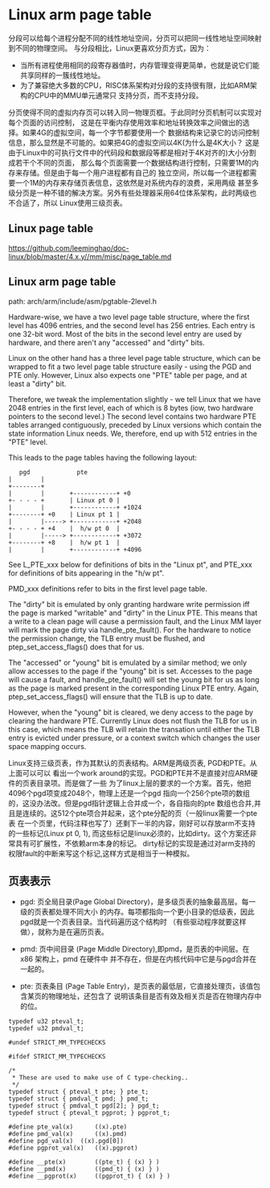 Linux arm page table
========================================

分段可以给每个进程分配不同的线性地址空间，分页可以把同一线性地址空间映射到不同的物理空间。
与分段相比，Linux更喜欢分页方式，因为：

* 当所有进程使用相同的段寄存器值时，内存管理变得更简单，也就是说它们能共享同样的一簇线性地址。
* 为了兼容绝大多数的CPU，RISC体系架构对分段的支持很有限，比如ARM架构的CPU中的MMU单元通常只
  支持分页，而不支持分段。

分页使得不同的虚拟内存页可以转入同一物理页框。于此同时分页机制可以实现对每个页面的访问控制，
这是在平衡内存使用效率和地址转换效率之间做出的选择。如果4G的虚拟空间，每一个字节都要使用一个
数据结构来记录它的访问控制信息，那么显然是不可能的。如果把4G的虚拟空间以4K(为什么是4K大小？
这是由于Linux中的可执行文件中的代码段和数据段等都是相对于4K对齐的)大小分割成若干个不同的页面，
那么每个页面需要一个数据结构进行控制，只需要1M的内存来存储。但是由于每一个用户进程都有自己的
独立空间，所以每一个进程都需要一个1M的内存来存储页表信息，这依然是对系统内存的浪费，采用两级
甚至多级分页是一种不错的解决方案。另外有些处理器采用64位体系架构，此时两级也不合适了，所以
Linux使用三级页表。

Linux page table
----------------------------------------

https://github.com/leeminghao/doc-linux/blob/master/4.x.y//mm/misc/page_table.md

Linux arm page table
----------------------------------------

path: arch/arm/include/asm/pgtable-2level.h

Hardware-wise, we have a two level page table structure, where the first
level has 4096 entries, and the second level has 256 entries.  Each entry
is one 32-bit word.  Most of the bits in the second level entry are used
by hardware, and there aren't any "accessed" and "dirty" bits.

Linux on the other hand has a three level page table structure, which can
be wrapped to fit a two level page table structure easily - using the PGD
and PTE only.  However, Linux also expects one "PTE" table per page, and
at least a "dirty" bit.

Therefore, we tweak the implementation slightly - we tell Linux that we
have 2048 entries in the first level, each of which is 8 bytes (iow, two
hardware pointers to the second level.)  The second level contains two
hardware PTE tables arranged contiguously, preceded by Linux versions
which contain the state information Linux needs.  We, therefore, end up
with 512 entries in the "PTE" level.

This leads to the page tables having the following layout:

```
   pgd             pte
|        |
+--------+
|        |       +------------+ +0
+- - - - +       | Linux pt 0 |
|        |       +------------+ +1024
+--------+ +0    | Linux pt 1 |
|        |-----> +------------+ +2048
+- - - - + +4    |  h/w pt 0  |
|        |-----> +------------+ +3072
+--------+ +8    |  h/w pt 1  |
|        |       +------------+ +4096
```

See L_PTE_xxx below for definitions of bits in the "Linux pt", and
PTE_xxx for definitions of bits appearing in the "h/w pt".

PMD_xxx definitions refer to bits in the first level page table.

The "dirty" bit is emulated by only granting hardware write permission
iff the page is marked "writable" and "dirty" in the Linux PTE.  This
means that a write to a clean page will cause a permission fault, and
the Linux MM layer will mark the page dirty via handle_pte_fault().
For the hardware to notice the permission change, the TLB entry must
be flushed, and ptep_set_access_flags() does that for us.

The "accessed" or "young" bit is emulated by a similar method; we only
allow accesses to the page if the "young" bit is set.  Accesses to the
page will cause a fault, and handle_pte_fault() will set the young bit
for us as long as the page is marked present in the corresponding Linux
PTE entry.  Again, ptep_set_access_flags() will ensure that the TLB is
up to date.

However, when the "young" bit is cleared, we deny access to the page
by clearing the hardware PTE.  Currently Linux does not flush the TLB
for us in this case, which means the TLB will retain the transation
until either the TLB entry is evicted under pressure, or a context
switch which changes the user space mapping occurs.

Linux支持三级页表，作为其默认的页表结构。ARM是两级页表, PGD和PTE。从上面可以可以
看出一个work around的实现。PGD和PTE并不是直接对应ARM硬件的页表目录项。而是做了一些
为了linux上层的要求的一个方案。首先，他把4096个pgd项变成2048个，物理上还是一个pgd
指向一个256个pte项的数组的，这没办法改。但是pgd指针逻辑上合并成一个，各自指向的pte
数组也合并,并且是连续的。这512个pte项合并起来，这个pte分配的页（一般linux需要一个pte表
在一个页里，代码注释也写了）还剩下一半的内容，刚好可以存放arm不支持的一些标记(Linux pt 0, 1),
而这些标记是linux必须的，比如dirty。这个方案还非常具有可扩展性，不依赖arm本身的标记。
dirty标记的实现是通过对arm支持的权限fault的中断来写这个标记,这样方式是相当于一种模拟。

页表表示
----------------------------------------

* pgd:
  页全局目录(Page Global Directory)，是多级页表的抽象最高层。每一级的页表都处理不同大小
  的内存。每项都指向一个更小目录的低级表，因此pgd就是一个页表目录。当代码遍历这个结构时
  （有些驱动程序就要这样做），就称为是在遍历页表。

* pmd:
  页中间目录 (Page Middle Directory),即pmd，是页表的中间层。在 x86 架构上，pmd 在硬件中
  并不存在，但是在内核代码中它是与pgd合并在一起的。

* pte:
  页表条目 (Page Table Entry)，是页表的最低层，它直接处理页，该值包含某页的物理地址，还包含了
  说明该条目是否有效及相关页是否在物理内存中的位。

```
typedef u32 pteval_t;
typedef u32 pmdval_t;

#undef STRICT_MM_TYPECHECKS

#ifdef STRICT_MM_TYPECHECKS

/*
 * These are used to make use of C type-checking..
 */
typedef struct { pteval_t pte; } pte_t;
typedef struct { pmdval_t pmd; } pmd_t;
typedef struct { pmdval_t pgd[2]; } pgd_t;
typedef struct { pteval_t pgprot; } pgprot_t;

#define pte_val(x)      ((x).pte)
#define pmd_val(x)      ((x).pmd)
#define pgd_val(x)	((x).pgd[0])
#define pgprot_val(x)   ((x).pgprot)

#define __pte(x)        ((pte_t) { (x) } )
#define __pmd(x)        ((pmd_t) { (x) } )
#define __pgprot(x)     ((pgprot_t) { (x) } )
```
